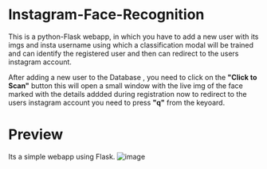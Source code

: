 # Instagram-Face-Recognition
This is a python-Flask webapp, in which you have to add a new user with its imgs and insta username using which a classification modal will be trained and can identify the registered user and then can redirect to the users instagram account. 


After adding a new user to the Database , you need to click on the **"Click to Scan"** button this will open a small window with the live img of the face marked with the details addded during registration now to redirect to the users
instagram account you need to press **"q"** from the keyoard.

# Preview
Its a simple webapp using Flask.
![image](https://github.com/jAsOnN07/Instagram-Face-Recognition/assets/90206616/c0829fa0-6fe3-4839-b4bb-18b22f016bc1)

